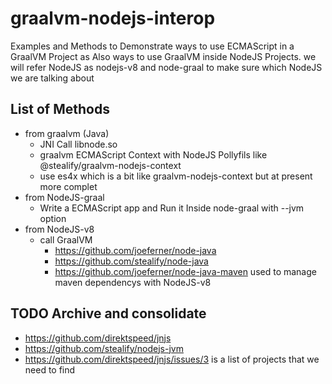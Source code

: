 # graalvm-nodejs-interop
Examples and Methods to Demonstrate ways to use ECMAScript in a GraalVM Project as Also ways to use GraalVM inside NodeJS Projects.
we will refer NodeJS as nodejs-v8 and node-graal to make sure which NodeJS we are talking about 

## List of Methods
- from graalvm (Java)
  - JNI Call libnode.so
  - graalvm ECMAScript Context with NodeJS Pollyfils like @stealify/graalvm-nodejs-context
  - use es4x which is a bit like graalvm-nodejs-context but at present more complet
- from NodeJS-graal
  - Write a ECMAScript app and Run it Inside node-graal with --jvm option
- from NodeJS-v8
  - call GraalVM
    - https://github.com/joeferner/node-java
    - https://github.com/stealify/node-java
    - https://github.com/joeferner/node-java-maven used to manage maven dependencys with NodeJS-v8



## TODO Archive and consolidate
- https://github.com/direktspeed/jnjs
- https://github.com/stealify/nodejs-jvm
- https://github.com/direktspeed/jnjs/issues/3 is a list of projects that we need to find
